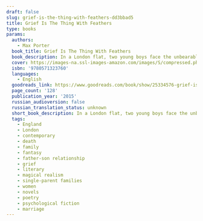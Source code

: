 ```yaml
---
draft: false
slug: grief-is-the-thing-with-feathers-dd3bbad5
title: Grief Is The Thing With Feathers
type: books
params:
  authors:
    - Max Porter
  book_title: Grief Is The Thing With Feathers
  book_description: In a London flat, two young boys face the unbearable sadness of their mother's sudden death. Their father, a Ted Hughes scholar and scruffy romantic, imagines a future of well-meaning visitors and emptiness.In this moment of despair they are visited by Crow - antagonist, trickster, healer, babysitter. This self-described sentimental bird is attracted to the grieving family and threatens to stay until they no longer need him. As weeks turn to months and physical pain of loss gives way to memories, this little unit of three begin to heal.In this extraordinary debut - part novella, part polyphonic fable, part essay on grief, Max Porter's compassion and bravura style combine to dazzling effect. Full of unexpected humour and profound emotional truth,Grief is the Thing with Feathersmarks the arrival of a thrilling new talent.
  cover: https://images-na.ssl-images-amazon.com/images/S/compressed.photo.goodreads.com/books/1491367213i/25334576.jpg
  isbn: '9780571323760'
  languages:
    - English
  goodreads_link: https://www.goodreads.com/book/show/25334576-grief-is-the-thing-with-feathers
  page_count: '128'
  publication_year: '2015'
  russian_audioversion: false
  russian_translation_status: unknown
  short_book_description: In a London flat, two young boys face the unbearable sadness of their mother's sudden death. Their father, a Ted Hughes scholar and scruffy romantic, imagines a future of well-meaning visitors and...
  tags:
    - England
    - London
    - contemporary
    - death
    - family
    - fantasy
    - father-son relationship
    - grief
    - literary
    - magical realism
    - single-parent families
    - women
    - novels
    - poetry
    - psychological fiction
    - marriage
---
```


